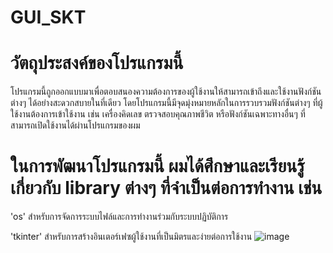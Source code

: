 # GUI_SKT
# วัตถุประสงค์ของโปรแกรมนี้
โปรแกรมนี้ถูกออกแบบมาเพื่อตอบสนองความต้องการของผู้ใช้งานให้สามารถเข้าถึงและใช้งานฟังก์ชันต่างๆ ได้อย่างสะดวกสบายในที่เดียว โดยโปรแกรมนี้มีจุดมุ่งหมายหลักในการรวบรวมฟังก์ชันต่างๆ ที่ผู้ใช้งานต้องการเข้าใช้งาน เช่น เครื่องคิดเลข ตรวจสอบคุณภาพชีวิต หรือฟังก์ชันเฉพาะทางอื่นๆ ที่สามารถเปิดใช้งานได้ผ่านโปรแกรมของผม

# ในการพัฒนาโปรแกรมนี้ ผมได้ศึกษาและเรียนรู้เกี่ยวกับ library ต่างๆ ที่จำเป็นต่อการทำงาน เช่น

'os' สำหรับการจัดการระบบไฟล์และการทำงานร่วมกับระบบปฏิบัติการ

'tkinter' สำหรับการสร้างอินเตอร์เฟซผู้ใช้งานที่เป็นมิตรและง่ายต่อการใช้งาน
![image](https://github.com/RiZuRuZ/GUI_SKT/assets/124576764/f3f1c3d7-fb0b-4c41-a4dd-299375d30bbe)

